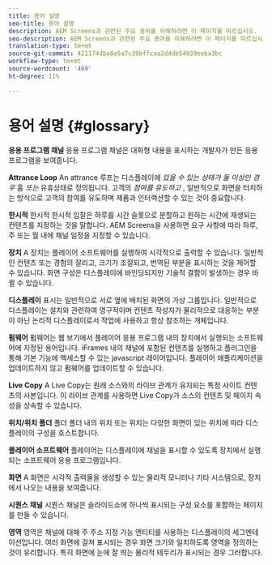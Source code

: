 ```yaml
---
title: 용어 설명
seo-title: 용어 설명
description: AEM Screens과 관련된 주요 용어를 이해하려면 이 페이지를 따르십시오.
seo-description: AEM Screens과 관련된 주요 용어를 이해하려면 이 페이지를 따르십시오.
translation-type: tm+mt
source-git-commit: 421174dba8a5a7c39bffcaa2dddb54939eeba3bc
workflow-type: tm+mt
source-wordcount: '469'
ht-degree: 11%

---
```



# 용어 설명 {#glossary}

**응용 프로그램 채널** 응용 프로그램 채널은 대화형 내용을 표시하는 개발자가 만든 응용 프로그램을 보여줍니다.

**Attrance Loop** An attrance 루프는 디스플레이에 *있을 수 있는 상태가 둘 이상인 경우* 홈 *또는* 유휴상태로 정의됩니다. 고객의 *참여를 유도하고* , 일반적으로 화면을 터치하는 방식으로 고객의 참여를 유도하며 제품과 인터랙션할 수 있는 것이 중요합니다.

**한시적** 한시적 한시적 입찰은 하루를 시간 슬롯으로 분할하고 원하는 시간에 재생되는 컨텐츠를 지정하는 것을 말합니다. AEM Screens을 사용하면 요구 사항에 따라 하루, 주 또는 월 내에 채널 일정을 지정할 수 있습니다.

**장치** A 장치는 플레이어 소프트웨어를 실행하여 시각적으로 출력할 수 있습니다. 일반적인 컨텐츠 또는 경험의 잘리고, 크기가 조절되고, 번역된 부분을 표시하는 것을 제어할 수 있습니다. 화면 구성은 디스플레이에 바인딩되지만 기술적 결함이 발생하는 경우 바뀔 수 있습니다.

**디스플레이** 표시는 일반적으로 서로 옆에 배치된 화면의 가상 그룹입니다. 일반적으로 디스플레이는 설치와 관련하여 영구적이며 컨텐츠 작성자가 물리적으로 대응하는 부분이 아닌 논리적 디스플레이로서 작업에 사용하고 항상 참조하는 개체입니다.

**펌웨어** 펌웨어는 웹 보기에서 플레이어 응용 프로그램 내의 장치에서 실행되는 소프트웨어에 지정된 용어입니다. iFrames 내의 채널에 포함된 컨텐츠를 실행하고 플러그인을 통해 기본 기능에 액세스할 수 있는 javascript 레이어입니다. 플레이어 애플리케이션을 업데이트하지 않고 펌웨어를 업데이트할 수 있습니다.

**Live Copy** A Live Copy는 원래 소스와의 라이브 관계가 유지되는 특정 사이트 컨텐츠의 사본입니다. 이 라이브 관계를 사용하면 Live Copy가 소스의 컨텐츠 및 페이지 속성을 상속할 수 있습니다.

**위치/위치 폴더** 폴더 폴더 내의 위치 또는 위치는 다양한 화면이 있는 위치에 따라 디스플레이의 구성을 호스트합니다.

**플레이어 소프트웨어** 플레이어는 디스플레이에 채널을 표시할 수 있도록 장치에서 실행되는 소프트웨어 응용 프로그램입니다.

**화면** A 화면은 시각적 출력물을 생성할 수 있는 물리적 모니터나 기타 시스템으로, 장치에서 나오는 내용을 보여줍니다.

**시퀀스 채널** 시퀀스 채널은 슬라이드쇼에 하나씩 표시되는 구성 요소를 포함하는 페이지를 만들 수 있습니다.

**영역** 영역은 채널에 대해 주 주소 지정 가능 엔티티를 사용하는 디스플레이의 세그멘테이션입니다. 여러 화면에 걸쳐 표시되는 경우 화면 크기와 일치하도록 영역을 정의하는 것이 유리합니다. 특히 화면에 눈에 잘 띄는 물리적 테두리가 표시되는 경우 그러합니다.
